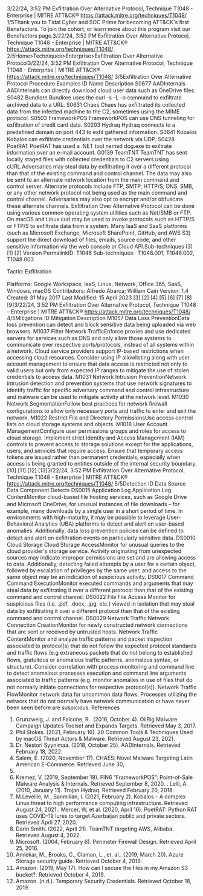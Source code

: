 3/22/24, 3:52 PM Exﬁltration Over Alternative Protocol, Technique T1048 - Enterprise | MITRE ATT&CK®
https://attack.mitre.org/techniques/T1048/ 1/5Thank you to Tidal Cyber and SOC Prime for becoming ATT&CK's ﬁrst Benefactors. To join the cohort, or learn more about this program visit our
Benefactors page.3/22/24, 3:52 PM Exﬁltration Over Alternative Protocol, Technique T1048 - Enterprise | MITRE ATT&CK®
https://attack.mitre.org/techniques/T1048/ 2/5Home>Techniques>Enterprise>Exﬁltration Over Alternative Protocol3/22/24, 3:52 PM Exﬁltration Over Alternative Protocol, Technique T1048 - Enterprise | MITRE ATT&CK®
https://attack.mitre.org/techniques/T1048/ 3/5Exﬁltration Over Alternative Protocol
Procedure Examples
ID Name Description
S0677 AADInternals AADInternals can directly download cloud user data such as OneDrive ﬁles.
S0482 Bundlore Bundlore uses the curl -s -L -o command to exﬁltrate archived data to a URL.
S0631 Chaes Chaes has exﬁltrated its collected data from the infected machine to the C2, sometimes using the MIME
protocol.
S0503 FrameworkPOS FrameworkPOS can use DNS tunneling for exﬁltration of credit card data.
S0203 Hydraq Hydraq connects to a predeﬁned domain on port 443 to exﬁl gathered information.
S0641 Kobalos Kobalos can exﬁltrate credentials over the network via UDP.
S0428 PoetRAT PoetRAT has used a .NET tool named dog.exe to exiltrate information over an e-mail account.
G0139 TeamTNT TeamTNT has sent locally staged ﬁles with collected credentials to C2 servers using cURL.Adversaries may steal data by exﬁltrating it over a different protocol than that of the existing command and control channel. The data may
also be sent to an alternate network location from the main command and control server.
Alternate protocols include FTP, SMTP, HTTP/S, DNS, SMB, or any other network protocol not being used as the main command and control
channel. Adversaries may also opt to encrypt and/or obfuscate these alternate channels.
Exﬁltration Over Alternative Protocol can be done using various common operating system utilities such as Net/SMB or FTP. On macOS
and Linux curl may be used to invoke protocols such as HTTP/S or FTP/S to exﬁltrate data from a system.
Many IaaS and SaaS platforms (such as Microsoft Exchange, Microsoft SharePoint, GitHub, and AWS S3) support the direct download of
ﬁles, emails, source code, and other sensitive information via the web console or Cloud API.Sub-techniques (3)
[1]
[2]
Version PermalinkID: T1048
Sub-techniques:  T1048.001, T1048.002, T1048.003

Tactic: Exﬁltration

Platforms: Google Workspace, IaaS, Linux, Network, Oﬃce 365, SaaS, Windows, macOS
Contributors: Alfredo Abarca; William Cain
Version: 1.4
Created: 31 May 2017
Last Modiﬁed: 15 April 2023
[3]
[2]
[4]
[5]
[6]
[7]
[8]
[9]3/22/24, 3:52 PM Exﬁltration Over Alternative Protocol, Technique T1048 - Enterprise | MITRE ATT&CK®
https://attack.mitre.org/techniques/T1048/ 4/5Mitigations
ID Mitigation Description
M1057 Data Loss
PreventionData loss prevention can detect and block sensitive data being uploaded via web browsers.
M1037 Filter Network
TraﬃcEnforce proxies and use dedicated servers for services such as DNS and only allow those systems to
communicate over respective ports/protocols, instead of all systems within a network. Cloud service
providers support IP-based restrictions when accessing cloud resources. Consider using IP allowlisting
along with user account management to ensure that data access is restricted not only to valid users but
only from expected IP ranges to mitigate the use of stolen credentials to access data.
M1031 Network Intrusion
PreventionNetwork intrusion detection and prevention systems that use network signatures to identify traﬃc for
speciﬁc adversary command and control infrastructure and malware can be used to mitigate activity at
the network level.
M1030 Network
SegmentationFollow best practices for network ﬁrewall conﬁgurations to allow only necessary ports and traﬃc to
enter and exit the network.
M1022 Restrict File and
Directory
PermissionsUse access control lists on cloud storage systems and objects.
M1018 User Account
ManagementConﬁgure user permissions groups and roles for access to cloud storage. Implement strict Identity
and Access Management (IAM) controls to prevent access to storage solutions except for the
applications, users, and services that require access. Ensure that temporary access tokens are issued
rather than permanent credentials, especially when access is being granted to entities outside of the
internal security boundary.[10]
[11]
[12]
[13]3/22/24, 3:52 PM Exﬁltration Over Alternative Protocol, Technique T1048 - Enterprise | MITRE ATT&CK®
https://attack.mitre.org/techniques/T1048/ 5/5Detection
ID Data Source Data Component Detects
DS0015 Application Log Application Log
ContentMonitor cloud-based ﬁle hosting services, such as Google Drive and Microsoft OneDrive,
for unusual instances of ﬁle downloads – for example, many downloads by a single
user in a short period of time. In environments with high-maturity, it may be possible to
leverage User-Behavioral Analytics (UBA) platforms to detect and alert on user-based
anomalies. Additionally, data loss prevention policies can be deﬁned to detect and alert
on exﬁltration events on particularly sensitive data.
DS0010 Cloud Storage Cloud Storage
AccessMonitor for unusual queries to the cloud provider's storage service. Activity originating
from unexpected sources may indicate improper permissions are set and are allowing
access to data. Additionally, detecting failed attempts by a user for a certain object,
followed by escalation of privileges by the same user, and access to the same object
may be an indication of suspicious activity.
DS0017 Command Command
ExecutionMonitor executed commands and arguments that may steal data by exﬁltrating it over a
different protocol than that of the existing command and control channel.
DS0022 File File Access Monitor for suspicious ﬁles (i.e. .pdf, .docx, .jpg, etc.) viewed in isolation that may steal
data by exﬁltrating it over a different protocol than that of the existing command and
control channel.
DS0029 Network Traﬃc Network
Connection
CreationMonitor for newly constructed network connections that are sent or received by
untrusted hosts.
Network Traﬃc
ContentMonitor and analyze traﬃc patterns and packet inspection associated to protocol(s)
that do not follow the expected protocol standards and traﬃc ﬂows (e.g extraneous
packets that do not belong to established ﬂows, gratuitous or anomalous traﬃc
patterns, anomalous syntax, or structure). Consider correlation with process monitoring
and command line to detect anomalous processes execution and command line
arguments associated to traﬃc patterns (e.g. monitor anomalies in use of ﬁles that do
not normally initiate connections for respective protocol(s)).
Network Traﬃc
FlowMonitor network data for uncommon data ﬂows. Processes utilizing the network that do
not normally have network communication or have never been seen before are
suspicious.
References
1. Grunzweig, J. and Falcone, R.. (2016, October 4). OilRig
Malware Campaign Updates Toolset and Expands Targets.
Retrieved May 3, 2017.
2. Phil Stokes. (2021, February 16). 20 Common Tools &
Techniques Used by macOS Threat Actors & Malware.
Retrieved August 23, 2021.
3. Dr. Nestori Syynimaa. (2018, October 25). AADInternals.
Retrieved February 18, 2022.
4. Salem, E. (2020, November 17). CHAES: Novel Malware
Targeting Latin American E-Commerce. Retrieved June 30,
2021.
5. Kremez, V. (2019, September 19). FIN6 “FrameworkPOS”:
Point-of-Sale Malware Analysis & Internals. Retrieved
September 8, 2020.
. Lelli, A. (2010, January 11). Trojan.Hydraq. Retrieved February
20, 2018.
7. M.Leveille, M., Sanmillan, I. (2021, February 2). Kobalos – A
complex Linux threat to high performance computing
infrastructure. Retrieved August 24, 2021.. Mercer, W, et al. (2020, April 16). PoetRAT: Python RAT uses
COVID-19 lures to target Azerbaijan public and private sectors.
Retrieved April 27, 2020.
9. Darin Smith. (2022, April 21). TeamTNT targeting AWS,
Alibaba. Retrieved August 4, 2022.
10. Microsoft. (2004, February 6). Perimeter Firewall Design.
Retrieved April 25, 2016.
11. Amlekar, M., Brooks, C., Claman, L., et. al.. (2019, March 20).
Azure Storage security guide. Retrieved October 4, 2019.
12. Amazon. (2019, May 17). How can I secure the ﬁles in my
Amazon S3 bucket?. Retrieved October 4, 2019.
13. Amazon. (n.d.). Temporary Security Credentials. Retrieved
October 18, 2019.